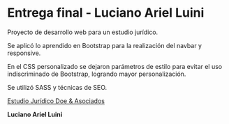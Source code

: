 # Entrega final - Luciano Ariel Luini

Proyecto de desarrollo web para un estudio jurídico.

Se aplicó lo aprendido en Bootstrap para la realización del navbar y responsive.

En el CSS personalizado se dejaron parámetros de estilo para evitar el uso indiscriminado de Bootstrap, logrando mayor personalización.

Se utilizó SASS y técnicas de SEO.

[Estudio Jurídico Doe & Asociados](https://final-xi-six.vercel.app/)


**Luciano Ariel Luini**